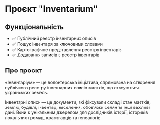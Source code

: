 # Проєкт "Inventarium"

## Функціональність
- ✅ Публічний реєстр інвентарних описів
- ✅ Пошук інвентаря за ключовими словами
- ✅ Картографічне представлення реєстру інвентарів
- ✅ Додавання записів в реєстр інвентарів


## Про проєкт
«Інвентаріум» — це волонтерська ініціатива, спрямована на створення публічного реєстру інвентарних описів маєтків, що стосуються українських земель.

Інвентарні описи — це документи, які фіксували склад і стан маєтків, землю, будівлі, інвентар, населення, обов’язки селян та інші важливі дані. Вони є унікальним джерелом для дослідників історії, істориків локальних громад, краєзнавців та генеалогів